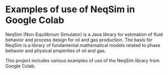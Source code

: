 # Examples of use of NeqSim in Google Colab
NeqSim (Non-Equilibrium Simulator) is a Java library for estimation of fluid behavior and process design for oil and gas production. The basis for NeqSim is a library of fundamental mathematical models related to phase behavior and physical properties of oil and gas.

This project includes various examples of use of the NeqSim library from Google Colab.
